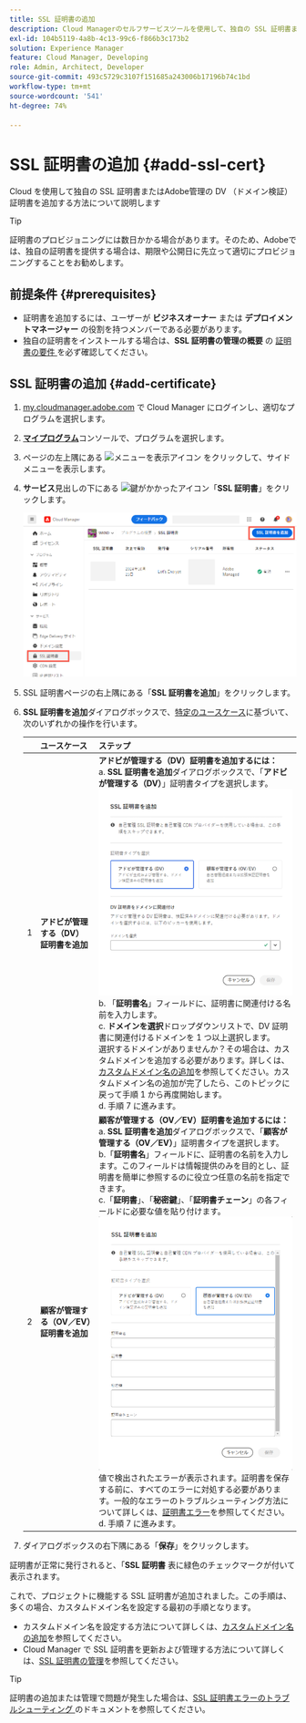 ```yaml
---
title: SSL 証明書の追加
description: Cloud Managerのセルフサービスツールを使用して、独自の SSL 証明書またはAdobe管理の DV （ドメイン検証）証明書を追加する方法について説明します。
exl-id: 104b5119-4a8b-4c13-99c6-f866b3c173b2
solution: Experience Manager
feature: Cloud Manager, Developing
role: Admin, Architect, Developer
source-git-commit: 493c5729c3107f151685a243006b17196b74c1bd
workflow-type: tm+mt
source-wordcount: '541'
ht-degree: 74%

---
```



# SSL 証明書の追加 {#add-ssl-cert}

Cloud を使用して独自の SSL 証明書またはAdobe管理の DV （ドメイン検証）証明書を追加する方法について説明します

>[!TIP]
>
>証明書のプロビジョニングには数日かかる場合があります。そのため、Adobeでは、独自の証明書を提供する場合は、期限や公開日に先立って適切にプロビジョニングすることをお勧めします。

## 前提条件 {#prerequisites}

* 証明書を追加するには、ユーザーが **ビジネスオーナー** または **デプロイメントマネージャー** の役割を持つメンバーである必要があります。
* 独自の証明書をインストールする場合は、**SSL 証明書の管理の概要** の [ 証明書の要件 ](/help/implementing/cloud-manager/managing-ssl-certifications/introduction-to-ssl-certificates.md#requirements) を必ず確認してください。

## SSL 証明書の追加 {#add-certificate}

1. [my.cloudmanager.adobe.com](https://my.cloudmanager.adobe.com/) で Cloud Manager にログインし、適切なプログラムを選択します。
1. **[マイプログラム](/help/implementing/cloud-manager/navigation.md#my-programs)**&#x200B;コンソールで、プログラムを選択します。
1. ページの左上隅にある ![メニューを表示アイコン](https://spectrum.adobe.com/static/icons/workflow_18/Smock_ShowMenu_18_N.svg) をクリックして、サイドメニューを表示します。
1. **サービス**&#x200B;見出しの下にある ![鍵がかかったアイコン](https://spectrum.adobe.com/static/icons/workflow_18/Smock_LockClosed_18_N.svg)「**SSL 証明書**」をクリックします。

   ![SSL 証明書の追加](/help/implementing/cloud-manager/assets/ssl/ssl-cert-add.png)

1. SSL 証明書ページの右上隅にある「**SSL 証明書を追加**」をクリックします。

1. **SSL 証明書を追加**&#x200B;ダイアログボックスで、[特定のユースケース](/help/implementing/cloud-manager/managing-ssl-certifications/introduction-to-ssl-certificates.md)に基づいて、次のいずれかの操作を行います。

   | | ユースケース | ステップ |
   | --- | --- | --- |
   | 1 | **アドビが管理する（DV）証明書を追加** | **アドビが管理する（DV）証明書を追加するには：**<br> a. **SSL 証明書を追加**&#x200B;ダイアログボックスで、「**アドビが管理する（DV）**」証明書タイプを選択します。<br>![DV 証明書を追加](/help/implementing/cloud-manager/assets/ssl/add-dv-certificate.png)<br>b. 「**証明書名**」フィールドに、証明書に関連付ける名前を入力します。<br>c. **ドメインを選択**&#x200B;ドロップダウンリストで、DV 証明書に関連付けるドメインを 1 つ以上選択します。<br>選択するドメインがありませんか？その場合は、カスタムドメインを追加する必要があります。詳しくは、[カスタムドメイン名の追加](/help/implementing/cloud-manager/custom-domain-names/add-custom-domain-name.md)を参照してください。カスタムドメイン名の追加が完了したら、このトピックに戻って手順 1 から再度開始します。<br>d. 手順 7 に進みます。 |
   | 2 | **顧客が管理する（OV／EV）証明書を追加** | **顧客が管理する（OV／EV）証明書を追加するには：**<br> a. **SSL 証明書を追加**&#x200B;ダイアログボックスで、「**顧客が管理する（OV／EV）**」証明書タイプを選択します。<br>b.「**証明書名**」フィールドに、証明書の名前を入力します。このフィールドは情報提供のみを目的とし、証明書を簡単に参照するのに役立つ任意の名前を指定できます。<br>c.「**証明書**」、「**秘密鍵**」、「**証明書チェーン**」の各フィールドに必要な値を貼り付けます。<br>![SSL 証明書を追加ダイアログボックス](/help/implementing/cloud-manager/assets/ssl/ssl-cert-02.png)<br>値で検出されたエラーが表示されます。証明書を保存する前に、すべてのエラーに対処する必要があります。一般的なエラーのトラブルシューティング方法について詳しくは、[証明書エラー](#certificate-errors)を参照してください。<br>d. 手順 7 に進みます。 |

1. ダイアログボックスの右下隅にある「**保存**」をクリックします。

証明書が正常に発行されると、「**SSL 証明書** 表に緑色のチェックマークが付いて表示されます。

これで、プロジェクトに機能する SSL 証明書が追加されました。この手順は、多くの場合、カスタムドメイン名を設定する最初の手順となります。

* カスタムドメイン名を設定する方法について詳しくは、[カスタムドメイン名の追加](/help/implementing/cloud-manager/custom-domain-names/add-custom-domain-name.md)を参照してください。
* Cloud Manager で SSL 証明書を更新および管理する方法について詳しくは、[SSL 証明書の管理](/help/implementing/cloud-manager/managing-ssl-certifications/managing-certificates.md)を参照してください。

>[!TIP]
>
>証明書の追加または管理で問題が発生した場合は、[SSL 証明書エラーのトラブルシューティング ](/help/implementing/cloud-manager/managing-ssl-certifications/troubleshoot-ssl-cert.md) のドキュメントを参照してください。
